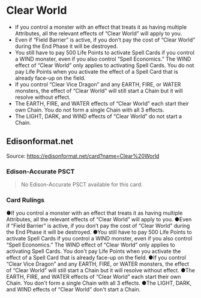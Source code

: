 # Clear World

*   If you control a monster with an effect that treats it as having multiple Attributes, all the relevant effects of “Clear World” will apply to you.
*   Even if “Field Barrier” is active, if you don’t pay the cost of “Clear World” during the End Phase it will be destroyed.
*   You still have to pay 500 Life Points to activate Spell Cards if you control a WIND monster, even if you also control “Spell Economics.” The WIND effect of “Clear World” only applies to activating Spell Cards. You do not pay Life Points when you activate the effect of a Spell Card that is already face-up on the field.
*   If you control “Clear Vice Dragon” and any EARTH, FIRE, or WATER monsters, the effect of “Clear World” will still start a Chain but it will resolve without effect.
*   The EARTH, FIRE, and WATER effects of “Clear World” each start their own Chain. You do not form a single Chain with all 3 effects.
*   The LIGHT, DARK, and WIND effects of “Clear World” do not start a Chain.

## Edisonformat.net

Source: https://edisonformat.net/card?name=Clear%20World

### Edison-Accurate PSCT

> No Edison-Accurate PSCT available for this card.

### Card Rulings

●If you control a monster with an effect that treats it as having multiple Attributes, all the relevant effects of “Clear World” will apply to you.
●Even if “Field Barrier” is active, if you don’t pay the cost of “Clear World” during the End Phase it will be destroyed.
●You still have to pay 500 Life Points to activate Spell Cards if you control a WIND monster, even if you also control “Spell Economics.” The WIND effect of “Clear World” only applies to activating Spell Cards. You don't pay Life Points when you activate the effect of a Spell Card that is already face-up on the field.
●If you control “Clear Vice Dragon” and any EARTH, FIRE, or WATER monsters, the effect of “Clear World” will still start a Chain but it will resolve without effect.
●The EARTH, FIRE, and WATER effects of “Clear World” each start their own Chain. You don't form a single Chain with all 3 effects.
●The LIGHT, DARK, and WIND effects of “Clear World” don't start a Chain.
            
